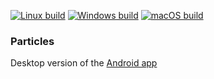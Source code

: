 [![Linux build](https://github.com/JerboaBurrow/Particles-desktop/actions/workflows/build-linux.yml/badge.svg)](https://github.com/JerboaBurrow/Particles-desktop/actions/workflows/build-linux.yml) [![Windows build](https://github.com/JerboaBurrow/Particles-desktop/actions/workflows/build-windows.yml/badge.svg)](https://github.com/JerboaBurrow/Particles-desktop/actions/workflows/build-windows.yml) [![macOS build](https://github.com/JerboaBurrow/Particles-desktop/actions/workflows/build-macos.yml/badge.svg)](https://github.com/JerboaBurrow/Particles-desktop/actions/workflows/build-macos.yml)

### Particles

Desktop version of the [Android app](https://jerboa.app/particles)